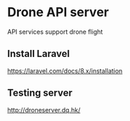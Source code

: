 # Drone API server
API services support drone flight

## Install Laravel
https://laravel.com/docs/8.x/installation

## Testing server
http://droneserver.dq.hk/
